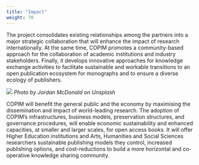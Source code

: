 ```yaml
---
title: "Impact"
weight: 70
---
```


The project consolidates existing relationships among the partners into a major strategic collaboration that will enhance the impact of research internationally. At the same time, COPIM promotes a community-based approach for the collaboration of academic institutions and industry stakeholders. Finally, it develops innovative approaches for knowledge exchange activities to facilitate sustainable and workable transitions to an open publication ecosystem for monographs and to ensure a diverse ecology of publishers.

![](/images/jordan-mcdonald-vkx0kgKx9VA-unsplash.jpg)
*Photo by Jordan McDonald on Unsplash*

COPIM will benefit the general public and the economy by maximising the dissemination and impact of world-leading research. The adoption of COPIM’s infrastructures, business models, preservation structures, and governance procedures, will enable economic sustainability and enhanced capacities, at smaller and larger scales, for open access books. It will offer Higher Education institutions and Arts, Humanities and Social Sciences researchers sustainable publishing models they control, increased publishing options, and cost-reductions to build a more horizontal and co-operative knowledge sharing community.
